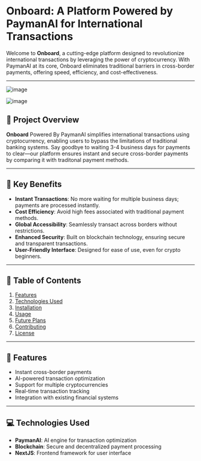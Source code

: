# Onboard: A Platform Powered by PaymanAI for International Transactions

Welcome to **Onboard**, a cutting-edge platform designed to revolutionize international transactions by leveraging the power of cryptocurrency. With PaymanAI at its core, Onboard eliminates traditional barriers in cross-border payments, offering speed, efficiency, and cost-effectiveness.

---

![image](https://github.com/user-attachments/assets/a6269f86-a633-4144-81d0-9c3c779eb40e)

![image](https://github.com/user-attachments/assets/b75d7770-9513-4c27-9e32-c21546ffd44a)

## 🚀 Project Overview

**Onboard** Powered By PaymanAI simplifies international transactions using cryptocurrency, enabling users to bypass the limitations of traditional banking systems. Say goodbye to waiting 3-4 business days for payments to clear—our platform ensures instant and secure cross-border payments by comparing it with traditonal payment methods.

---

## 🌟 Key Benefits

- **Instant Transactions**: No more waiting for multiple business days; payments are processed instantly.
- **Cost Efficiency**: Avoid high fees associated with traditional payment methods.
- **Global Accessibility**: Seamlessly transact across borders without restrictions.
- **Enhanced Security**: Built on blockchain technology, ensuring secure and transparent transactions.
- **User-Friendly Interface**: Designed for ease of use, even for crypto beginners.

---

## 📖 Table of Contents

1. [Features](#features)
2. [Technologies Used](#technologies-used)
3. [Installation](#installation)
4. [Usage](#usage)
5. [Future Plans](#future-plans)
6. [Contributing](#contributing)
7. [License](#license)

---

## 🔧 Features

- Instant cross-border payments
- AI-powered transaction optimization
- Support for multiple cryptocurrencies
- Real-time transaction tracking
- Integration with existing financial systems

---

## 💻 Technologies Used

- **PaymanAI**: AI engine for transaction optimization
- **Blockchain**: Secure and decentralized payment processing
- **NextJS**: Frontend framework for user interface
